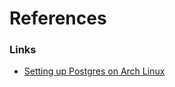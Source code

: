 # References

### Links

- [Setting up Postgres on Arch Linux](https://netarky.com/programming/arch_linux/Arch_Linux_PostgreSQL_database_setup.html)

